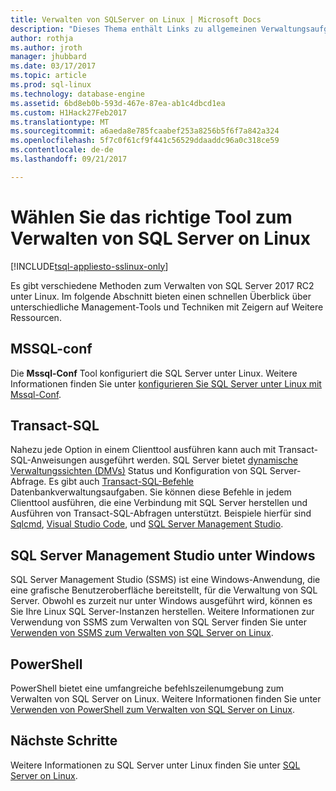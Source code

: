 ```yaml
---
title: Verwalten von SQLServer on Linux | Microsoft Docs
description: "Dieses Thema enthält Links zu allgemeinen Verwaltungsaufgaben und Tools für SQL Server auf dem Linux ausgeführt wird."
author: rothja
ms.author: jroth
manager: jhubbard
ms.date: 03/17/2017
ms.topic: article
ms.prod: sql-linux
ms.technology: database-engine
ms.assetid: 6bd8eb0b-593d-467e-87ea-ab1c4dbcd1ea
ms.custom: H1Hack27Feb2017
ms.translationtype: MT
ms.sourcegitcommit: a6aeda8e785fcaabef253a8256b5f6f7a842a324
ms.openlocfilehash: 5f7c0f61cf9f441c56529ddaaddc96a0c318ce59
ms.contentlocale: de-de
ms.lasthandoff: 09/21/2017

---
```

# <a name="choose-the-right-tool-to-manage-sql-server-on-linux"></a>Wählen Sie das richtige Tool zum Verwalten von SQL Server on Linux

[!INCLUDE[tsql-appliesto-sslinux-only](../includes/tsql-appliesto-sslinux-only.md)]

Es gibt verschiedene Methoden zum Verwalten von SQL Server 2017 RC2 unter Linux. Im folgende Abschnitt bieten einen schnellen Überblick über unterschiedliche Management-Tools und Techniken mit Zeigern auf Weitere Ressourcen.

## <a name="mssql-conf"></a>MSSQL-conf 
Die **Mssql-Conf** Tool konfiguriert die SQL Server unter Linux. Weitere Informationen finden Sie unter [konfigurieren Sie SQL Server unter Linux mit Mssql-Conf](sql-server-linux-configure-mssql-conf.md).

## <a name="transact-sql"></a>Transact-SQL

Nahezu jede Option in einem Clienttool ausführen kann auch mit Transact-SQL-Anweisungen ausgeführt werden. SQL Server bietet [dynamische Verwaltungssichten (DMVs)](/sql-docs/docs/relational-databases/system-dynamic-management-views/system-dynamic-management-views) Status und Konfiguration von SQL Server-Abfrage. Es gibt auch [Transact-SQL-Befehle](https://msdn.microsoft.com/library/bb510741.aspx) Datenbankverwaltungsaufgaben. Sie können diese Befehle in jedem Clienttool ausführen, die eine Verbindung mit SQL Server herstellen und Ausführen von Transact-SQL-Abfragen unterstützt. Beispiele hierfür sind [Sqlcmd](sql-server-linux-setup-tools.md), [Visual Studio Code](sql-server-linux-develop-use-vscode.md), und [SQL Server Management Studio](sql-server-linux-manage-ssms.md).

## <a name="sql-server-management-studio-on-windows"></a>SQL Server Management Studio unter Windows

SQL Server Management Studio (SSMS) ist eine Windows-Anwendung, die eine grafische Benutzeroberfläche bereitstellt, für die Verwaltung von SQL Server. Obwohl es zurzeit nur unter Windows ausgeführt wird, können es Sie Ihre Linux SQL Server-Instanzen herstellen. Weitere Informationen zur Verwendung von SSMS zum Verwalten von SQL Server finden Sie unter [Verwenden von SSMS zum Verwalten von SQL Server on Linux](sql-server-linux-manage-ssms.md).

## <a name="powershell"></a>PowerShell

PowerShell bietet eine umfangreiche befehlszeilenumgebung zum Verwalten von SQL Server on Linux. Weitere Informationen finden Sie unter [Verwenden von PowerShell zum Verwalten von SQL Server on Linux](sql-server-linux-manage-powershell.md).

## <a name="next-steps"></a>Nächste Schritte

Weitere Informationen zu SQL Server unter Linux finden Sie unter [SQL Server on Linux](sql-server-linux-overview.md).
